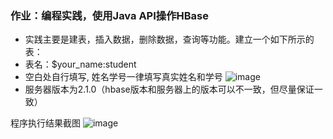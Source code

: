 ### 作业：编程实践，使用Java API操作HBase
- 实践主要是建表，插入数据，删除数据，查询等功能。建立一个如下所示的表：
- 表名：$your_name:student
- 空白处自行填写, 姓名学号一律填写真实姓名和学号
![image](https://user-images.githubusercontent.com/8264550/127257905-9e8882f4-32e0-452b-b61b-55eeeb57c321.png)
- 服务器版本为2.1.0（hbase版本和服务器上的版本可以不一致，但尽量保证一致）

程序执行结果截图
![image](https://user-images.githubusercontent.com/8264550/127257953-2957ee5f-5fb6-44cb-83f5-2a88978bd843.png)


